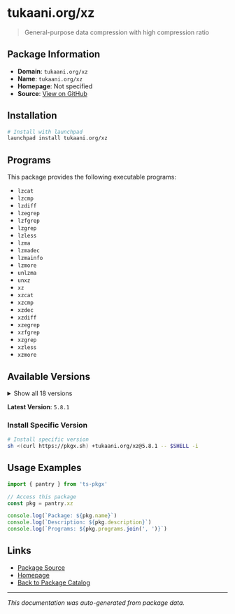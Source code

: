 # tukaani.org/xz

> General-purpose data compression with high compression ratio

## Package Information

- **Domain**: `tukaani.org/xz`
- **Name**: `tukaani.org/xz`
- **Homepage**: Not specified
- **Source**: [View on GitHub](https://github.com/pkgxdev/pantry/tree/main/projects/tukaani.org/xz/package.yml)

## Installation

```bash
# Install with launchpad
launchpad install tukaani.org/xz
```

## Programs

This package provides the following executable programs:

- `lzcat`
- `lzcmp`
- `lzdiff`
- `lzegrep`
- `lzfgrep`
- `lzgrep`
- `lzless`
- `lzma`
- `lzmadec`
- `lzmainfo`
- `lzmore`
- `unlzma`
- `unxz`
- `xz`
- `xzcat`
- `xzcmp`
- `xzdec`
- `xzdiff`
- `xzegrep`
- `xzfgrep`
- `xzgrep`
- `xzless`
- `xzmore`

## Available Versions

<details>
<summary>Show all 18 versions</summary>

- `5.8.1`, `5.8.0`, `5.6.4`, `5.6.3`, `5.6.2`
- `5.4.7`, `5.4.6`, `5.4.5`, `5.4.4`, `5.4.3`
- `5.4.2`, `5.4.1`, `5.4.0`, `5.2.13`, `5.2.12`
- `5.2.11`, `5.2.10`, `5.2.7`

</details>

**Latest Version**: `5.8.1`

### Install Specific Version

```bash
# Install specific version
sh <(curl https://pkgx.sh) +tukaani.org/xz@5.8.1 -- $SHELL -i
```

## Usage Examples

```typescript
import { pantry } from 'ts-pkgx'

// Access this package
const pkg = pantry.xz

console.log(`Package: ${pkg.name}`)
console.log(`Description: ${pkg.description}`)
console.log(`Programs: ${pkg.programs.join(', ')}`)
```

## Links

- [Package Source](https://github.com/pkgxdev/pantry/tree/main/projects/tukaani.org/xz/package.yml)
- [Homepage](#)
- [Back to Package Catalog](../../package-catalog.md)

---

*This documentation was auto-generated from package data.*
